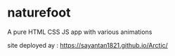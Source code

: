 # naturefoot
A pure HTML CSS JS app with various animations


site deployed ay : https://sayantan1821.github.io/Arctic/
